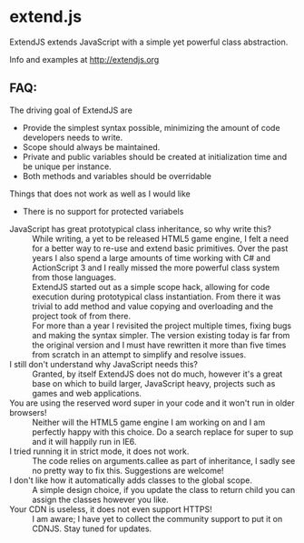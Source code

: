 extend.js
=========

ExtendJS extends JavaScript with a simple yet powerful class abstraction.

Info and examples at http://extendjs.org

FAQ:
-------------------------
The driving goal of ExtendJS are
* Provide the simplest syntax possible, minimizing the amount of code developers needs to write.
* Scope should always be maintained.
* Private and public variables should be created at initialization time and be unique per instance.
* Both methods and variables should be overridable

Things that does not work as well as I would like
* There is no support for protected variabels

<dl>
<dt>JavaScript has great prototypical class inheritance, so why write this?</dt>
<dd>
While writing, a yet to be released HTML5 game engine, I felt a need for a better way to re-use and extend basic primitives. Over the past years I also spend a large amounts of time working with C# and ActionScript 3 and I really missed the more powerful class system from those languages.
</dd>
<dd>
ExtendJS started out as a simple scope hack, allowing for code execution during prototypical class instantiation. From there it was trivial to add method and value copying and overloading and the project took of from there.
</dd>
<dd>
For more than a year I revisited the project multiple times, fixing bugs and making the syntax simpler. The version existing today is far from the original version and I must have rewritten it more than five times from scratch in an attempt to simplify and resolve issues.  
</dd>
<dt>I still don't understand why JavaScript needs this?</dt>
<dd>Granted, by itself ExtendJS does not do much, however it's a great base on which to build larger, JavaScript heavy, projects such as games and web applications.</dd>

<dt>You are using the reserved word super in your code and it won't run in older browsers!</dt>
<dd>Neither will the HTML5 game engine I am working on and I am perfectly happy with this choice. Do a search replace for super to sup and it will happily run in IE6.</dd>

<dt>I tried running it in strict mode, it does not work.</dt>
<dd>The code relies on arguments.callee as part of inheritance, I sadly see no pretty way to fix this. Suggestions are welcome!</dd>

<dt>I don't like how it automatically adds classes to the global scope.</dt>
<dd>A simple design choice, if you update the class to return child you can assign the classes however you like.</dd>

<dt>Your CDN is useless, it does not even support HTTPS!</dt>
<dd>I am aware; I have yet to collect the community support to put it on CDNJS. Stay tuned for updates.</dd>
</dl>
